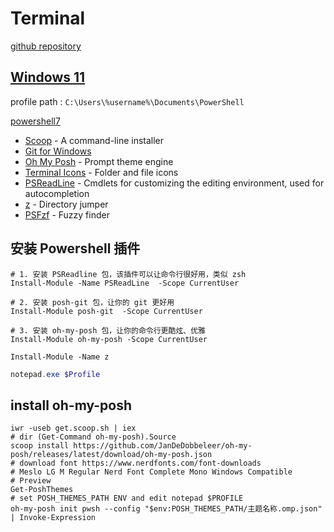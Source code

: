 # Terminal

[github repository](https://github.com/craftzdog/dotfiles-public)

## [Windows 11](https://zhuanlan.zhihu.com/p/137595941)

profile path : `C:\Users\%username%\Documents\PowerShell`

[powershell7](https://github.com/PowerShell/PowerShell/releases)

- [Scoop](https://scoop.sh/) - A command-line installer
- [Git for Windows](https://gitforwindows.org/)
- [Oh My Posh](https://ohmyposh.dev/) - Prompt theme engine
- [Terminal Icons](https://github.com/devblackops/Terminal-Icons) - Folder and file icons
- [PSReadLine](https://docs.microsoft.com/en-us/powershell/module/psreadline/) - Cmdlets for customizing the editing environment, used for autocompletion
- [z](https://www.powershellgallery.com/packages/z) - Directory jumper
- [PSFzf](https://github.com/kelleyma49/PSFzf) - Fuzzy finder

## 安装 Powershell 插件

```shell
# 1. 安装 PSReadline 包，该插件可以让命令行很好用，类似 zsh
Install-Module -Name PSReadLine  -Scope CurrentUser

# 2. 安装 posh-git 包，让你的 git 更好用
Install-Module posh-git  -Scope CurrentUser

# 3. 安装 oh-my-posh 包，让你的命令行更酷炫、优雅
Install-Module oh-my-posh -Scope CurrentUser

Install-Module -Name z
```

```powershell
notepad.exe $Profile
```

## install oh-my-posh

```shell
iwr -useb get.scoop.sh | iex
# dir (Get-Command oh-my-posh).Source
scoop install https://github.com/JanDeDobbeleer/oh-my-posh/releases/latest/download/oh-my-posh.json
# download font https://www.nerdfonts.com/font-downloads
# Meslo LG M Regular Nerd Font Complete Mono Windows Compatible
# Preview
Get-PoshThemes
# set POSH_THEMES_PATH ENV and edit notepad $PROFILE 
oh-my-posh init pwsh --config "$env:POSH_THEMES_PATH/主题名称.omp.json" | Invoke-Expression
```
